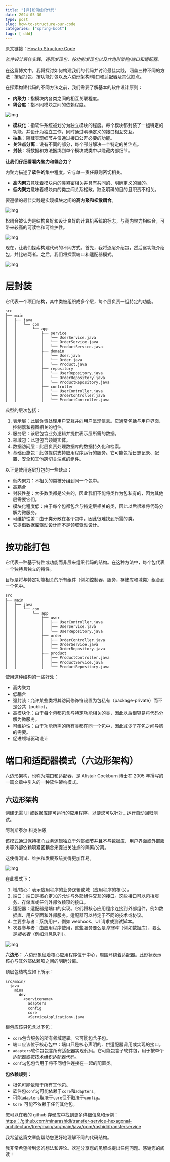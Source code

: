 ```yaml
---
title: "[译]如何组织代码"
date: 2024-05-30
type: post
slug: how-to-structure-our-code
categories: ["spring-boot"]
tags: [ ddd]
---
```


原文链接：[How to Structure Code](https:/medium.com/@minadev/how-to-structure-our-code-b5e7b1c32c21)



*软件设计最佳实践，逐层发现包、按功能发现包以及六角形架构/端口和适配器。*

在这篇博文中，我将探讨如何构建我们的代码并讨论最佳实践，涵盖三种不同的方法：按层打包、按功能打包以及六边形架构/端口和适配器及其优缺点。

在探索构建代码的不同方法之前，我们需要了解基本的软件设计原则：

- **内聚力**：指模块内各类之间的相互关联程度。
- **耦合度**：指不同模块之间的依赖程度。

![img](../../../static/images/how-to-structure-our-code-01-0766764.webp)

- **模块化**：指软件系统被划分为独立模块的程度。每个模块都封装了一组特定的功能，并设计为独立工作，同时通过明确定义的接口相互交互。
- **抽象**：隐藏实现细节并仅通过接口公开必要的功能。
- **关注点分离**：设有不同的部分，每个部分解决一个特定的关注点。
- **封装**：将数据和方法捆绑到单个模块或类中以隐藏内部细节。

**让我们仔细看看内聚力和耦合力？**

内聚力描述了**软件的**集中程度。它与单一责任原则密切相关。

- **高内聚力**意味着模块内的类紧密相关并具有共同的、明确定义的目的。
- **低内聚力**意味着模块内的类之间关系松散，缺乏明确的目的且职责不相关。

要遵循的最佳实践是实现模块之间的**高内聚和松散耦合**。

![img](../../../static/images/how-to-structure-our-code-02-0766764.webp)

松耦合被认为是结构良好和设计良好的计算机系统的标志，与高内聚力相结合，可带来较高的可读性和可维护性。

![img](../../../static/images/how-to-structure-our-code-03-0766764.webp)

现在，让我们探索构建代码的不同方式。首先，我将逐层介绍包，然后逐功能介绍包，并比较两者。之后，我们将探索端口和适配器模式。

![img](../../../static/images/how-to-structure-our-code-04-0766764.webp)

# 层封装

它代表一个项目结构，其中类被组织成多个层，每个层负责一组特定的功能。

```
src
├── main
│   ├── java
│   │   └── com
│   │       └── app
│   │           ├── service 
│   │           │   └── UserService.java
│   │           │   └── OrderService.java
│   │           │   └── ProductService.java
│   │           ├── domain   
│   │           │   └── User.java
│   │           │   └── Order.java
│   │           │   └── Product.java 
│   │           ├── repository   
│   │           │   └── UserRepository.java
│   │           │   └── OrderRepository.java
│   │           │   └── ProductRepository.java
│   │           ├── controller     
│   │           │   └── UserController.java
│   │           │   └── OrderController.java
│   │           │   └── ProductController.java
```

典型的层次包括：

1. 表示层：此层负责处理用户交互并向用户呈现信息。它通常包括与用户界面、控制器和视图相关的组件。
2. 服务层：该层包含业务逻辑并提供表示层所需的数据。
3. 领域包：此包包含领域实体。
4. 数据访问层：此层负责处理数据库的数据持久化和检索。
5. 基础设施包：此包提供支持应用程序运行的服务。它可能包括日志记录、配置、安全和其他跨切关注点的组件。

以下是使用逐层打包的一些缺点：

- 低内聚力：不相关的类被分组到同一个包中。
- 高耦合
- 封装性差：大多数类都是公共的，因此我们不能将类作为包私有的，因为其他层需要它们。
- 模块化程度低：由于每个包都包含与特定层相关的类，因此以后很难将代码分解为微服务。
- 可维护性差：由于类分散在各个包中，因此很难找到所需的类。
- 它提倡数据库驱动设计而不是领域驱动设计。

# 按功能打包

它代表一种基于特性或功能而非层来组织代码的结构。在这种方法中，每个包代表一个独特且独立的特性。

目标是将与特定功能相关的所有组件（例如控制器，服务，存储库和域类）组合到一个包中。

```
src
├── main
│   ├── java
│   │   └── com
│   │       └── app
│   │           ├── user
│   │           │   ├── UserController.java
│   │           │   ├── UserService.java
│   │           │   └── UserRepository.java
│   │           ├── order
│   │           │   ├── OrderController.java
│   │           │   ├── OrderService.java
│   │           │   └── OrderRepository.java
│   │           ├── product
│   │           │   ├── ProductController.java
│   │           │   ├── ProductService.java
│   │           │   └── ProductRepository.java
```

使用这种结构的一些好处：

- 高内聚力
- 低耦合
- 强封装：允许某些类将其访问修饰符设置为包私有（package-private）而不是公共（public）。
- 高模块化：由于每个包都包含与特定功能相关的类，因此以后很容易将代码分解为微服务。
- 可维护性：由于功能所需的所有类都在同一个包中，因此减少了在包之间导航的需要。
- 促进领域驱动设计

# 端口和适配器模式（六边形架构）

六边形架构，也称为端口和适配器，是 Alistair Cockburn 博士在 2005 年撰写的一篇文章中引入的一种软件架构模式。

## 六边形架构

创建无需 UI 或数据库即可运行的应用程序，以便您可以针对...运行自动回归测试。

阿利斯泰尔·科克伯恩

该模式通过保持核心业务逻辑独立于外部细节并且不与数据库、用户界面或外部服务等外部依赖项紧密耦合来促进关注点的隔离/分离。

这使得测试、维护和发展系统变得更加容易。

![img](../../../static/images/how-to-structure-our-code-05.webp)

在此模式下：

1. 域/核心：表示应用程序的业务逻辑或域（应用程序的核心）。
2. 端口：端口是核心定义的允许与外部组件交互的接口。这些接口可以包括服务、存储库或任何外部依赖项的接口。
3. 适配器：适配器是端口的实现。它们将核心应用程序连接到外部组件，例如数据库、用户界面和外部服务。适配器可以特定于不同的技术或协议。
4. 主要参与者：系统用户，例如 webhook、UI 请求或测试脚本。
5. 次要参与者：由应用程序使用，这些服务要么是*存储库*（例如数据库），要么是*接收者*（例如消息队列）。



![img](../../../static/images/how-to-structure-our-code-06.gif)

**六边形：** 六边形象征着核心应用程序位于中心，周围环绕着适配器。此形状表示核心与其外部依赖项之间的明确分离。

顶层包结构应如下所示：

```
src/main/
  java
    mina
      dev
        <servicename>
          adapters
          config
          core
          <ServiceApplication>.java
```

根包应该只包含以下包：

- `core`包含服务的所有领域逻辑。它可能包含子包。
- 端口应该位于核心包中：端口只是核心声明的、供适配器调用或实现的接口。
- `adapters`软件包包含所有适配器实现代码。它可能包含子软件包，用于按单个适配器或按技术组织适配器代码。
- `config`包包含用于将不同组件连接在一起的配置类。

**包依赖规则：**

- 根包可能依赖于所有其他包。
- 软件包`config`可能依赖于`core`和`adapters`。
- 可能`adapters`取决于`core`但不取决于`config`。
- `Core `可能不依赖于任何其他包。

您可以在我的 github 存储库中找到更多详细信息和示例：[https：/github.com/minarashidi/transfer-service-hexagonal-architecture/tree/main/src/main/java/com/rashidi/transferservice](https:/github.com/minarashidi/transfer-service-hexagonal-architecture/tree/main/src/main/java/com/rashidi/transferservice)

我希望这篇文章能帮助您更好地理解不同的代码结构。

我非常希望听到您的想法和评论。欢迎分享您的见解或提出任何问题。感谢您的阅读！
